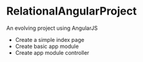 # RelationalAngularProject
An evolving project using AngularJS
* Create a simple index page
* Create basic app module
* Create app module controller
